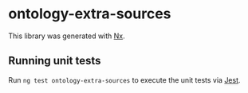 # ontology-extra-sources

This library was generated with [Nx](https://nx.dev).

## Running unit tests

Run `ng test ontology-extra-sources` to execute the unit tests via [Jest](https://jestjs.io).
